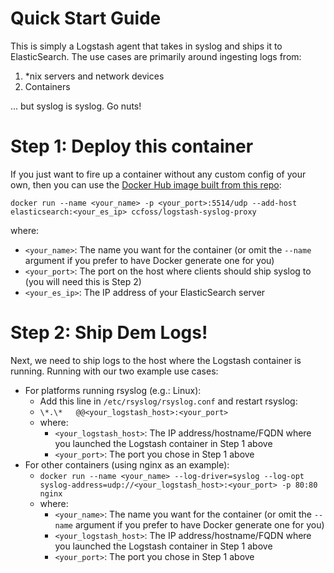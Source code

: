 # Quick Start Guide

This is simply a Logstash agent that takes in syslog and ships it to ElasticSearch. The use cases are primarily around ingesting logs from:

1. *nix servers and network devices
2. Containers

... but syslog is syslog. Go nuts!

# Step 1: Deploy this container

If you just want to fire up a container without any custom config of your own, then you can use the [Docker Hub image built from this repo](https://hub.docker.com/r/ccfoss/logstash-syslog-proxy/):

`docker run --name <your_name> -p <your_port>:5514/udp --add-host elasticsearch:<your_es_ip> ccfoss/logstash-syslog-proxy`

where:

* `<your_name>`: The name you want for the container (or omit the `--name` argument if you prefer to have Docker generate one for you)
* `<your_port>`: The port on the host where clients should ship syslog to (you will need this is Step 2)
* `<your_es_ip>`: The IP address of your ElasticSearch server

# Step 2: Ship Dem Logs!

Next, we need to ship logs to the host where the Logstash container is running. Running with our two example use cases:

* For platforms running rsyslog (e.g.: Linux):
	* Add this line in `/etc/rsyslog/rsyslog.conf` and restart rsyslog:
	* `\*.\*   @@<your_logstash_host>:<your_port>`
	* where:
		* `<your_logstash_host>`: The IP address/hostname/FQDN where you launched the Logstash container in Step 1 above
		* `<your_port>`: The port you chose in Step 1 above
* For other containers (using nginx as an example):
	* `docker run --name <your_name> --log-driver=syslog --log-opt syslog-address=udp://<your_logstash_host>:<your_port> -p 80:80 nginx`
	* where:
		* `<your_name>`: The name you want for the container (or omit the `--name` argument if you prefer to have Docker generate one for you)
		* `<your_logstash_host>`: The IP address/hostname/FQDN where you launched the Logstash container in Step 1 above
		* `<your_port>`: The port you chose in Step 1 above